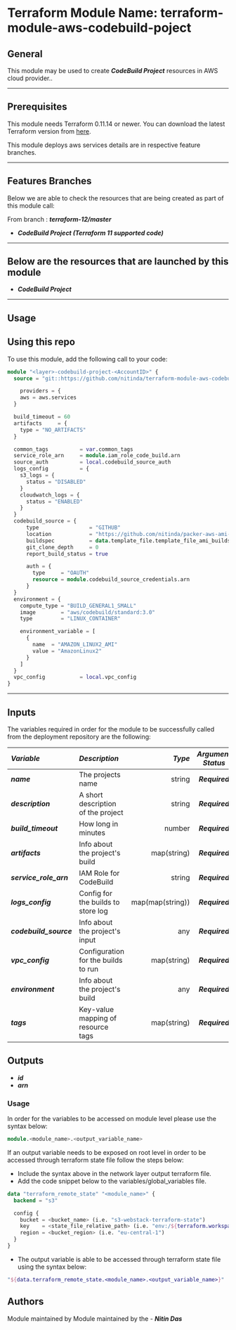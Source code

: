 # Terraform Module Name: terraform-module-aws-codebuild-poject


## General

This module may be used to create **_CodeBuild Project_** resources in AWS cloud provider..

---


## Prerequisites

This module needs Terraform 0.11.14 or newer.
You can download the latest Terraform version from [here](https://www.terraform.io/downloads.html).

This module deploys aws services details are in respective feature branches.

---

## Features Branches

Below we are able to check the resources that are being created as part of this module call:

From branch : **_terraform-12/master_**

* **_CodeBuild Project (Terraform 11 supported code)_**


---

## Below are the resources that are launched by this module

* **_CodeBuild Project_**


---

## Usage

## Using this repo

To use this module, add the following call to your code:

```tf
module "<layer>-codebuild-project-<AccountID>" {
  source = "git::https://github.com/nitinda/terraform-module-aws-codebuild-project.git?ref=terraform-12/master"

    providers = {
    aws = aws.services
  }

  build_timeout = 60
  artifacts     = {
    type = "NO_ARTIFACTS"
  }

  common_tags          = var.common_tags
  service_role_arn     = module.iam_role_code_build.arn
  source_auth          = local.codebuild_source_auth
  logs_config          = {
    s3_logs = {
      status = "DISABLED"
    }
    cloudwatch_logs = {
      status = "ENABLED"
    }
  }
  codebuild_source = {
      type                = "GITHUB"
      location            = "https://github.com/nitinda/packer-aws-ami-builder.git"
      buildspec           = data.template_file.template_file_ami_buildspec.rendered
      git_clone_depth     = 0
      report_build_status = true

      auth = {
        type     = "OAUTH"
        resource = module.codebuild_source_credentials.arn
      }
  }
  environment = {
    compute_type = "BUILD_GENERAL1_SMALL"
    image        = "aws/codebuild/standard:3.0"
    type         = "LINUX_CONTAINER"

    environment_variable = [
      {
        name  = "AMAZON_LINUX2_AMI"
        value = "AmazonLinux2"
      }
    ]
  }
  vpc_config           = local.vpc_config
}
```
---

## Inputs

The variables required in order for the module to be successfully called from the deployment repository are the following:

|**_Variable_** | **_Description_** | **_Type_** | **_Argument Status_** |
|:----|:----|-----:|:---:|
| **_name_** | The projects name | string | **_Required_** |
| **_description_** | A short description of the project | string | **_Required_** |
| **_build\_timeout_** | How long in minutes | number | **_Required_** |
| **_artifacts_** | Info about the project's build | map(string) | **_Required_** |
| **_service\_role\_arn_** | IAM Role for CodeBuild | string | **_Required_** |
| **_logs\_config_** | Config for the builds to store log  | map(map(string))  | **_Required_** |
| **_codebuild\_source_** | Info about the project's input | any | **_Required_** |
| **_vpc\_config_** | Configuration for the builds to run | map(string) | **_Required_** |
| **_environment_** | Info about the project's build | any | **_Required_** |
| **_tags_** | Key-value mapping of resource tags  | map(string) | **_Required_** |


## Outputs

* **_id_**
* **_arn_**



### Usage
In order for the variables to be accessed on module level please use the syntax below:

```tf
module.<module_name>.<output_variable_name>
```

If an output variable needs to be exposed on root level in order to be accessed through terraform state file follow the steps below:

- Include the syntax above in the network layer output terraform file.
- Add the code snippet below to the variables/global_variables file.

```tf
data "terraform_remote_state" "<module_name>" {
  backend = "s3"

  config {
    bucket = <bucket_name> (i.e. "s3-webstack-terraform-state")
    key    = <state_file_relative_path> (i.e. "env:/${terraform.workspace}/4_Networking/terraform.tfstate")
    region = <bucket_region> (i.e. "eu-central-1")
  }
}
```

- The output variable is able to be accessed through terraform state file using the syntax below:

```tf
"${data.terraform_remote_state.<module_name>.<output_variable_name>}"
```

## Authors
Module maintained by Module maintained by the - **_Nitin Das_**